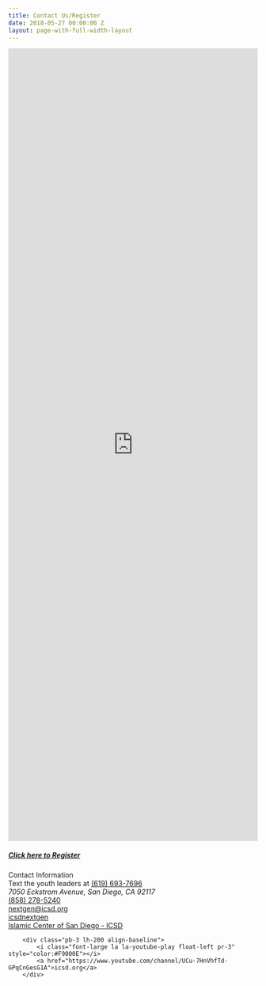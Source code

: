 ```yaml
---
title: Contact Us/Register
date: 2018-05-27 00:00:00 Z
layout: page-with-full-width-layout
---
```


<div class="row">
  <div class="col-12">
    <div class="google-map" style="width: 100%; height:40vh"><iframe frameborder="0" style="border:0;width: 100%; height:100%" src="https://www.google.com/maps/embed/v1/place?key=AIzaSyA0Dx_boXQiwvdz8sJHoYeZNVTdoWONYkU&amp;q=place_id:ChIJ1RcGbRlU2YAR2EVpZ2Hgl6w"></iframe></div>
  </div>
</div>
<div class="row">
  <div class="col-md-12 px-5 pt-5">
    <h5><a href="http://www.123formbuilder.com/form-4273808/membership-application-form">Click here to Register</a></h5>
      <div class="h5 pb-3"> Contact Information </div>  
      	<div class="pb-1">Text the youth leaders at <a href="tel:+1-619-693-7696">(619) 693-7696</a> </div>
        <div class="lh-200 align-baseline">
            <i class="font-large la la-map-marker float-left pr-3"></i>
            <address>7050 Eckstrom Avenue,
             San Diego, CA 92117</address>
        </div>
        <div class="pb-3 lh-200 align-baseline">
            <i class="font-large la la-phone float-left pr-3"></i>
            <a href="tel:+1-858-278-5240">(858) 278-5240</a>
        </div>          
        <div class="pb-3 lh-200 align-baseline">
            <i class="font-large la la-envelope float-left pr-3"></i>
            <a href="mailto:nextgen@icsd.org">nextgen@icsd.org</a>
        </div>
    	<div class="pb-3 lh-200 align-baseline">
            <i class="font-large la la-instagram float-left pr-3" style="color:#4864B1"></i>
            <a title="icsdnextgen" href="">icsdnextgen</a>
        </div>
        <div class="pb-3 lh-200 align-baseline">
            <i class="font-large la la-facebook float-left pr-3" style="color:#4864B1"></i>
            <a title="Islamic Center of San Diego - ICSD" href="https://www.facebook.com/IslamicCenterSD/">Islamic Center of San Diego - ICSD</a>
        </div>         
        
        <div class="pb-3 lh-200 align-baseline">
            <i class="font-large la la-youtube-play float-left pr-3" style="color:#F9000E"></i>
            <a href="https://www.youtube.com/channel/UCu-7HnVhfTd-GPqCnGesG1A">icsd.org</a>
        </div> 
  </div>
</div>
